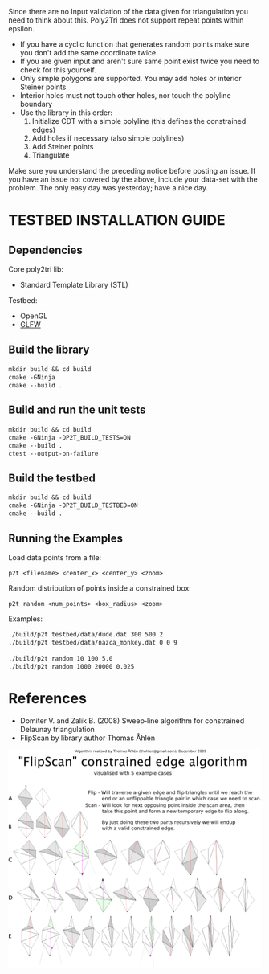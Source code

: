 ﻿Since there are no Input validation of the data given for triangulation you need
to think about this. Poly2Tri does not support repeat points within epsilon.

* If you have a cyclic function that generates random points make sure you don't
  add the same coordinate twice.
* If you are given input and aren't sure same point exist twice you need to
  check for this yourself.
* Only simple polygons are supported. You may add holes or interior Steiner points
* Interior holes must not touch other holes, nor touch the polyline boundary
* Use the library in this order:
  1. Initialize CDT with a simple polyline (this defines the constrained edges)
  2. Add holes if necessary (also simple polylines)
  3. Add Steiner points
  4. Triangulate

Make sure you understand the preceding notice before posting an issue. If you have
an issue not covered by the above, include your data-set with the problem.
The only easy day was yesterday; have a nice day. <Mason Green>

TESTBED INSTALLATION GUIDE
==========================

Dependencies
------------

Core poly2tri lib:

* Standard Template Library (STL)

Testbed:

* OpenGL
* [GLFW](http://glfw.sf.net)

Build the library
-----------------

```
mkdir build && cd build
cmake -GNinja
cmake --build .
```

Build and run the unit tests
----------------------------

```
mkdir build && cd build
cmake -GNinja -DP2T_BUILD_TESTS=ON
cmake --build .
ctest --output-on-failure
```

Build the testbed
-----------------

```
mkdir build && cd build
cmake -GNinja -DP2T_BUILD_TESTBED=ON
cmake --build .
```

Running the Examples
--------------------

Load data points from a file:
```
p2t <filename> <center_x> <center_y> <zoom>
```
Random distribution of points inside a constrained box:
```
p2t random <num_points> <box_radius> <zoom>
```
Examples:
```
./build/p2t testbed/data/dude.dat 300 500 2
./build/p2t testbed/data/nazca_monkey.dat 0 0 9

./build/p2t random 10 100 5.0
./build/p2t random 1000 20000 0.025
```

References
==========

- Domiter V. and Zalik B. (2008) Sweep‐line algorithm for constrained Delaunay triangulation
- FlipScan by library author Thomas Åhlén

![FlipScan](doc/FlipScan.png)
